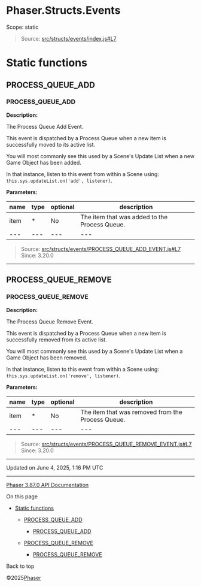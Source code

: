 # Phaser.Structs.Events

Scope:
static

> Source: [src/structs/events/index.js#L7](https://github.com/phaserjs/phaser/blob/v3.87.0/src/structs/events/index.js#L7)

# Static functions

## PROCESS\_QUEUE\_ADD

### PROCESS\_QUEUE\_ADD

**Description:**

The Process Queue Add Event.

This event is dispatched by a Process Queue when a new item is successfully moved to its active list.

You will most commonly see this used by a Scene's Update List when a new Game Object has been added.

In that instance, listen to this event from within a Scene using: `this.sys.updateList.on('add', listener)`.

**Parameters:**

| name | type | optional | description |
| --- | --- | --- | --- |
| item | \* | No | The item that was added to the Process Queue. |
| --- | --- | --- | --- |

> Source: [src/structs/events/PROCESS\_QUEUE\_ADD\_EVENT.js#L7](https://github.com/phaserjs/phaser/blob/v3.87.0/src/structs/events/PROCESS_QUEUE_ADD_EVENT.js#L7)  
> Since: 3.20.0

---

## PROCESS\_QUEUE\_REMOVE

### PROCESS\_QUEUE\_REMOVE

**Description:**

The Process Queue Remove Event.

This event is dispatched by a Process Queue when a new item is successfully removed from its active list.

You will most commonly see this used by a Scene's Update List when a Game Object has been removed.

In that instance, listen to this event from within a Scene using: `this.sys.updateList.on('remove', listener)`.

**Parameters:**

| name | type | optional | description |
| --- | --- | --- | --- |
| item | \* | No | The item that was removed from the Process Queue. |
| --- | --- | --- | --- |

> Source: [src/structs/events/PROCESS\_QUEUE\_REMOVE\_EVENT.js#L7](https://github.com/phaserjs/phaser/blob/v3.87.0/src/structs/events/PROCESS_QUEUE_REMOVE_EVENT.js#L7)  
> Since: 3.20.0

---

Updated on June 4, 2025, 1:16 PM UTC

---

[Phaser 3.87.0 API Documentation](../../index.md)

On this page

* [Static functions](#static-functions)

  + [PROCESS\_QUEUE\_ADD](#process_queue_add)

    - [PROCESS\_QUEUE\_ADD](#process_queue_add-1)
  + [PROCESS\_QUEUE\_REMOVE](#process_queue_remove)

    - [PROCESS\_QUEUE\_REMOVE](#process_queue_remove-1)

Back to top

©2025[Phaser](https://docs.phaser.io)